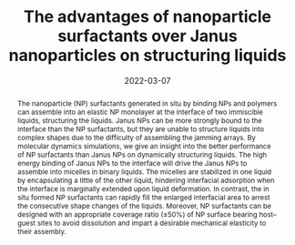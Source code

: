 ---
title: "The advantages of nanoparticle surfactants over Janus nanoparticles on structuring liquids"
authors:
- 朱有亮
- Dapeng Wang
- Jun-Lei Guan
- Zhao-Yan Sun
- Zhongyuan Lu
date: "2022-03-07"
doi: "10.1039/D1NR06713C"
publish_types: ["期刊文章"]
publication: "Nanoscale"
publication_short: "Nanoscale"
abstract: "The nanoparticle (NP) surfactants generated in situ by binding  NPs and polymers can assemble into an elastic NP monolayer at the  interface of two immiscible liquids, structuring the liquids. Janus NPs  can be more strongly bound to the interface than the NP surfactants, but  they are unable to structure liquids into complex shapes due to the  difficulty of assembling the jamming arrays. By molecular dynamics  simulations, we give an insight into the better performance of NP  surfactants than Janus NPs on dynamically structuring liquids. The high  energy binding of Janus NPs to the interface will drive the Janus NPs to  assemble into micelles in binary liquids. The micelles are stabilized  in one liquid by encapsulating a little of the other liquid, hindering  interfacial adsorption when the interface is marginally extended upon  liquid deformation. In contrast, the in situ formed NP surfactants can  rapidly fill the enlarged interfacial area to arrest the consecutive  shape changes of the liquids. Moreover, NP surfactants can be designed  with an appropriate coverage ratio (≤50%) of NP surface bearing  host–guest sites to avoid dissolution and impart a desirable mechanical  elasticity to their assembly."
url_pdf: "https://pubs.rsc.org/en/content/articlelanding/2022/nr/d1nr06713c"
---
